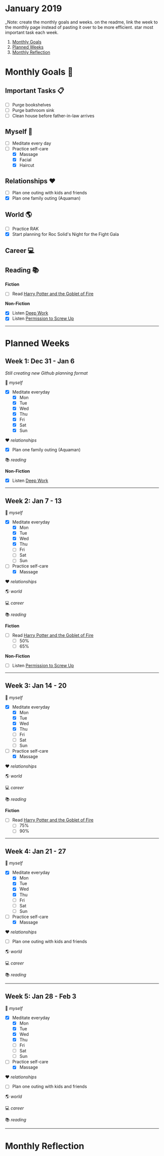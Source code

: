 January 2019
============

_Note: create the monthly goals and weeks. on the readme, link the week to the monthly page instead of pasting it over to be more efficient. star most important task each week. 

1. [Monthly Goals](https://github.com/candicodeit/personal-goals/tree/master/2019/01-january.md#monthly-goals)
2. [Planned Weeks](https://github.com/candicodeit/personal-goals/tree/master/2019/01-january.md#planned-weeks)
3. [Monthly Reflection](https://github.com/candicodeit/personal-goals/tree/master/2019/01-january.md#monthly-reflection)


# Monthly Goals :calendar:

## Important Tasks :clipboard:
- [ ] Purge bookshelves
- [ ] Purge bathroom sink
- [ ] Clean house before father-in-law arrives

## Myself :bamboo:
- [ ] Meditate every day
- [ ] Practice self-care
  - [x] Massage
  - [x] Facial
  - [x] Haircut

## Relationships :heart:
- [ ] Plan one outing with kids and friends
- [x] Plan one family outing (Aquaman)

## World :earth_americas:
- [ ] Practice RAK
- [x] Start planning for Roc Solid's Night for the Fight Gala

## Career :computer:


## Reading :books:

**Fiction** 
- [ ] Read [Harry Potter and the Goblet of Fire](https://www.goodreads.com/book/show/17347382-harry-potter-and-the-goblet-of-fire)

**Non-Fiction** 
- [x] Listen [Deep Work](https://www.goodreads.com/book/show/25980294-deep-work)
- [x] Listen [Permission to Screw Up](https://www.goodreads.com/book/show/34437136-permission-to-screw-up)

---------------------------------------------

# Planned Weeks

## Week 1: Dec 31 - Jan 6

_Still creating new Github planning format_

:bamboo: _myself_
- [x] Meditate everyday
  - [x] Mon
  - [x] Tue
  - [x] Wed
  - [x] Thu
  - [x] Fri
  - [x] Sat
  - [x] Sun

:heart: _relationships_
- [x] Plan one family outing (Aquaman)

:books: _reading_

**Non-Fiction** 
- [x] Listen [Deep Work](https://www.goodreads.com/book/show/25980294-deep-work)

---------------------------------------------

## Week 2: Jan 7 - 13

:bamboo: _myself_
- [x] Meditate everyday
  - [x] Mon
  - [x] Tue
  - [x] Wed
  - [x] Thu
  - [ ] Fri
  - [ ] Sat
  - [ ] Sun
- [ ] Practice self-care
  - [x] Massage  

:heart: _relationships_

:earth_americas: _world_

:computer: _career_

:books: _reading_

**Fiction** 
- [ ] Read [Harry Potter and the Goblet of Fire](https://www.goodreads.com/book/show/17347382-harry-potter-and-the-goblet-of-fire)
  - [ ] 50%
  - [ ] 65%

**Non-Fiction** 
- [ ] Listen [Permission to Screw Up](https://www.goodreads.com/book/show/34437136-permission-to-screw-up)

---------------------------------------------

## Week 3: Jan 14 - 20

:bamboo: _myself_
- [x] Meditate everyday
  - [x] Mon
  - [x] Tue
  - [x] Wed
  - [x] Thu
  - [ ] Fri
  - [ ] Sat
  - [ ] Sun
- [ ] Practice self-care
  - [x] Massage  

:heart: _relationships_

:earth_americas: _world_

:computer: _career_

:books: _reading_

**Fiction** 
- [ ] Read [Harry Potter and the Goblet of Fire](https://www.goodreads.com/book/show/17347382-harry-potter-and-the-goblet-of-fire)
  - [ ] 75%
  - [ ] 90%

---------------------------------------------

## Week 4: Jan 21 - 27

:bamboo: _myself_
- [x] Meditate everyday
  - [x] Mon
  - [x] Tue
  - [x] Wed
  - [x] Thu
  - [ ] Fri
  - [ ] Sat
  - [ ] Sun
- [ ] Practice self-care
  - [x] Massage  

:heart: _relationships_
- [ ] Plan one outing with kids and friends

:earth_americas: _world_

:computer: _career_

:books: _reading_

---------------------------------------------

## Week 5: Jan 28 - Feb 3

:bamboo: _myself_
- [x] Meditate everyday
  - [x] Mon
  - [x] Tue
  - [x] Wed
  - [x] Thu
  - [ ] Fri
  - [ ] Sat
  - [ ] Sun
- [ ] Practice self-care
  - [x] Massage  

:heart: _relationships_
- [ ] Plan one outing with kids and friends

:earth_americas: _world_

:computer: _career_

:books: _reading_

---------------------------------------------

# Monthly Reflection
